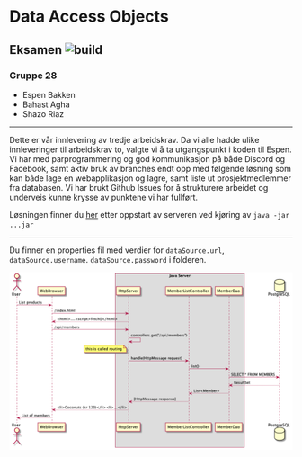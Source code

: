 
# Data Access Objects
## Eksamen ![build](https://github.com/espenbakken/HTTP-Server/workflows/Java%20CI%20with%20Maven/badge.svg)
### Gruppe 28
- Espen Bakken
- Bahast Agha
- Shazo Riaz
-- -- 

Dette er vår innlevering av tredje arbeidskrav. Da vi alle hadde ulike innleveringer
til arbeidskrav to, valgte vi å ta utgangspunkt i koden til Espen. Vi har 
med parprogrammering og god kommunikasjon på både Discord og Facebook, samt aktiv 
bruk av branches endt opp med følgende løsning som kan både lage en webapplikasjon
og lagre, samt liste ut prosjektmedlemmer fra databasen. Vi har brukt Github Issues for 
å strukturere arbeidet og underveis kunne krysse av punktene vi har fullført. 

Løsningen finner du [her](https://localhost:8080/index.html) etter oppstart av serveren
ved kjøring av `java -jar ...jar`
-- --
Du finner en properties fil med verdier for `dataSource.url`, `dataSource.username`. `dataSource.password`
i folderen. 

![Server Structure](docs/server_structure.png)

